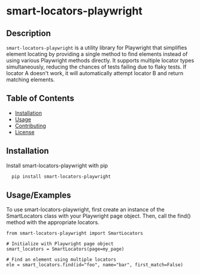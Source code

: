 # smart-locators-playwright

## Description
`smart-locators-playwright` is a utility library for Playwright that simplifies element locating by providing a single method to find elements instead of using various Playwright methods directly. It supports multiple locator types simultaneously, reducing the chances of tests failing due to flaky tests. If locator A doesn't work, it will automatically attempt locator B and return matching elements.

## Table of Contents
- [Installation](#installation)
- [Usage](#usage)
- [Contributing](#contributing)
- [License](#license)


   
## Installation

Install smart-locators-playwright with pip

```bash
  pip install smart-locators-playwright
```
    
## Usage/Examples

To use smart-locators-playwright, first create an instance of the SmartLocators class with your Playwright page object. Then, call the find() method with the appropriate locators.

```
from smart-locators-playwright import SmartLocators

# Initialize with Playwright page object
smart_locators = SmartLocators(page=my_page)

# Find an element using multiple locators
ele = smart_locators.find(id="foo", name="bar", first_match=False)

```

